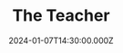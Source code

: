 ---
video:
  type: vimeo
  id: 900597149
speaker:
  permalink: bart-wilkins
  name: Bart Wilkins
title: The Teacher
image: https://i.imgur.com/O2ikkIy.png
date: 2024-01-07T14:30:00.000Z
series: "blessed"
---